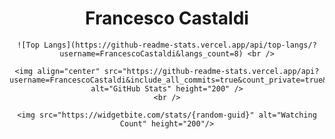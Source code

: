 <div align="center">
    <h1>Francesco Castaldi</h1>

    ![Top Langs](https://github-readme-stats.vercel.app/api/top-langs/?username=FrancescoCastaldi&langs_count=8) <br />

    <img align="center" src="https://github-readme-stats.vercel.app/api?username=FrancescoCastaldi&include_all_commits=true&count_private=true&show_icons=true&line_height=20&title_color=2B5BBD&icon_color=1124BB&text_color=A1A1A1&bg_color=0,000000,130F40" alt="GitHub Stats" height="200" />
    <br />
    
    <img src="https://widgetbite.com/stats/{random-guid}" alt="Watching Count" height="200"/>
</div>
